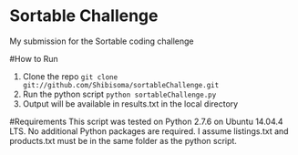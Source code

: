 # Sortable Challenge
My submission for the Sortable coding challenge

#How to Run
1. Clone the repo `git clone git://github.com/Shibisoma/sortableChallenge.git`
2. Run the python script `python sortableChallenge.py`
3. Output will be available in results.txt in the local directory

#Requirements
This script was tested on Python 2.7.6 on Ubuntu 14.04.4 LTS.  No additional Python packages are required.  I assume listings.txt and products.txt must be in the same folder as the python script.

